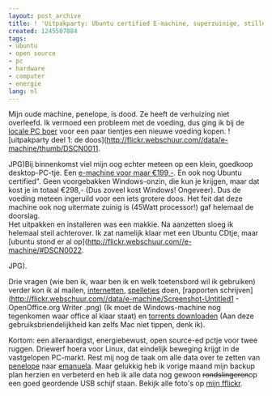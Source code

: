 ```yaml
---
layout: post_archive
title: ! 'Uitpakparty: Ubuntu certified E-machine, superzuinige, stille desktop-PC'
created: 1245507884
tags:
- ubuntu
- open source
- pc
- hardware
- computer
- energie
lang: nl
---
```

Mijn oude machine, penelope, is dood. Ze heeft de verhuizing niet overleefd. Ik vermoed een probleem met de voeding, dus ging ik bij de [locale PC boer](http://www.computerland.nl) voor een paar tientjes een nieuwe voeding kopen. ![uitpakparty deel 1: de doos](http://flickr.webschuur.com//data/e-machine/thumb/DSCN0011.

JPG)Bij binnenkomst viel mijn oog echter meteen op een klein, goedkoop desktop-PC-tje. Een [e-machine voor maar €199,-](http://www.computerland.nl/ProductDetails.aspx?en=NS00670144). En ook nog Ubuntu certified". Geen voorgebakken Windows-onzin, die kun je krijgen, maar dat kost je in totaal €298,- (Dus zoveel kost Windows! Ongeveer). Dus de voeding meteen ingeruild voor een iets grotere doos. Het feit dat deze machine ook nog uitermate zuinig is (45Watt processor!) gaf helemaal de doorslag. <!--break--> <br class="clear" />Het uitpakken en installeren was een makkie. Na aanzetten sloeg ik helemaal steil achterover. Ik zat namelijk klaar met een Ubuntu CDtje, maar [ubuntu stond er al op](http://flickr.webschuur.com//e-machine/#DSCN0022.

JPG).

Drie vragen (wie ben ik, waar ben ik en welk toetensbord wil ik gebruiken) verder kon ik al mailen, [internetten](http://flickr.webschuur.com//data/e-machine/Screenshot-Google%20Toolbar.png), [spelletjes](http://flickr.webschuur.com//data/e-machine/Screenshot.png) doen, [rapporten schrijven](http://flickr.webschuur.com//data/e-machine/Screenshot-Untitled1 - OpenOffice.org Writer .png) (Ik moet de Windows-machine nog tegenkomen waar office al klaar staat) en [torrents downloaden](http://flickr.webschuur.com//data/e-machine/web/Screenshot-Transmission.png) (Aan deze gebruiksbriendelijkheid kan zelfs Mac niet tippen, denk ik).

Kortom: een alleraardigst, energiebewust, open source-ed pctje voor twee ruggen. Driewerf hoera voor Linux, dat eindelijk beweging krijgt in de vastgelopen PC-markt. Rest mij nog de taak om alle data over te zetten van [penelope](http://www.google.nl/search?q=penelope+cruz&ie=utf-8&oe=utf-8&aq=t&rls=com.ubuntu:en-US:unofficial&client=firefox-a) naar [emanuela](http://images.google.nl/images?q=emanuela%20de%20paula&oe=utf-8&rls=com.ubuntu:en-US:unofficial&client=firefox-a&um=1&ie=UTF-8&sa=N&hl=nl&tab=wi). Maar gelukkig heb ik vorige maand mijn backup plan herzien en verbeterd en heb ik alle data nog gewoon <s>rondslingeren</s>op een goed geordende USB schijf staan. Bekijk alle foto's op [mijn fflickr](http://flickr.webschuur.com//e-machine/).
